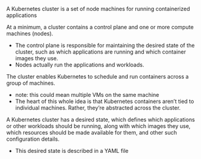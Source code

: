 
A Kubernetes cluster is a set of node machines for running containerized applications

At a minimum, a cluster contains a control plane and one or more compute machines (nodes).
- The control plane is responsible for maintaining the desired state of the cluster, such as which applications are running and which container images they use.
- Nodes actually run the applications and workloads.

The cluster enables Kubernetes to schedule and run containers across a group of machines.
- note: this could mean multiple VMs on the same machine
- The heart of this whole idea is that Kubernetes containers aren’t tied to individual machines. Rather, they’re abstracted across the cluster.

A Kubernetes cluster has a desired state, which defines which applications or other workloads should be running, along with which images they use, which resources should be made available for them, and other such configuration details.
- This desired state is described in a YAML file
